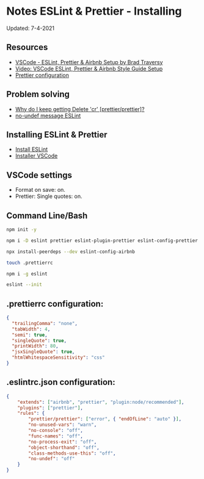 # Notes ESLint & Prettier - Installing
Updated: 7-4-2021

## Resources
* [VSCode - ESLint, Prettier & Airbnb Setup by Brad Traversy](https://gist.github.com/bradtraversy/aab26d1e8983d9f8d79be1a9ca894ab4)
* [Video: VSCode ESLint, Prettier & Airbnb Style Guide Setup](https://youtu.be/SydnKbGc7W8)
* [Prettier configuration](https://prettier.io/docs/en/configuration.html)

## Problem solving
* [Why do I keep getting Delete 'cr' [prettier/prettier]?](https://stackoverflow.com/questions/53516594/why-do-i-keep-getting-delete-cr-prettier-prettier)
* [no-undef message ESLint](https://medium.com/@jeryldev/a-beginners-story-how-to-setup-eslint-in-a-visual-studio-code-project-28b379a33cdb)


## Installing ESLint & Prettier
* [Install ESLint](https://marketplace.visualstudio.com/items?itemName=dbaeumer.vscode-eslint)
* [Installer VSCode](https://marketplace.visualstudio.com/items?itemName=esbenp.prettier-vscode)

## VSCode settings
* Format on save: on.
* Prettier: Single quotes: on.

## Command Line/Bash
 ```bash
npm init -y
```
 ```bash
npm i -D eslint prettier eslint-plugin-prettier eslint-config-prettier eslint-plugin-node eslint-config-node
```
 ```bash
npx install-peerdeps --dev eslint-config-airbnb
```
 ```bash
touch .prettierrc
```
 ```bash
npm i -g eslint
```
 ```bash
eslint --init
```

## .prettierrc configuration:
```json
{
  "trailingComma": "none",
  "tabWidth": 4,
  "semi": true, 
  "singleQuote": true,
  "printWidth": 80,
  "jsxSingleQuote": true,
  "htmlWhitespaceSensitivity": "css"
}
```
## .eslintrc.json configuration:
```json
{
    "extends": ["airbnb", "prettier", "plugin:node/recommended"],
    "plugins": ["prettier"],
    "rules": {
        "prettier/prettier": ["error", { "endOfLine": "auto" }],
        "no-unused-vars": "warn",
        "no-console": "off",
        "func-names": "off",
        "no-process-exit": "off",
        "object-shorthand": "off",
        "class-methods-use-this": "off",
        "no-undef": "off"
    }
}
```


